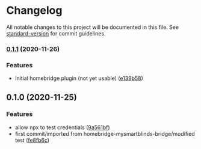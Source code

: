 # Changelog

All notable changes to this project will be documented in this file. See [standard-version](https://github.com/conventional-changelog/standard-version) for commit guidelines.

### [0.1.1](https://github.com/apexad/homebridge-mysmartrollershades-bridge/compare/v0.1.0...v0.1.1) (2020-11-26)


### Features

* initial homebridge plugin (not yet usable) ([e139b58](https://github.com/apexad/homebridge-mysmartrollershades-bridge/commit/e139b5849b71473c6c50ca3875ef92daf16f0ab7))

## 0.1.0 (2020-11-25)


### Features

* allow npx to test credentials ([9a561bf](https://github.com/apexad/homebridge-mysmartrollershades-bridge/commit/9a561bf6dadf9b22e44e853bdfecb35fe98bc0fd))
* first commit/imported from homebridge-mysmartblinds-bridge/modified test ([fe8fb6c](https://github.com/apexad/homebridge-mysmartrollershades-bridge/commit/fe8fb6ca9c0e7253a0fafcf2762858082b6c1980))

